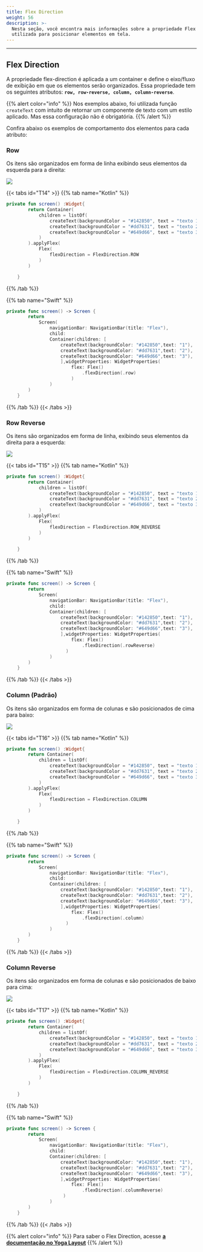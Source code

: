 ```yaml
---
title: Flex Direction
weight: 56
description: >-
  Nesta seção, você encontra mais informações sobre a propriedade Flex Direction
  utilizada para posicionar elementos em tela.
---
```


---

## Flex Direction

A propriedade flex-direction é aplicada a um container e define o eixo/fluxo de exibição em que os elementos serão organizados. Essa propriedade tem os seguintes atributos: **`row, row-reverse, column, column-reverse`**. 

{{% alert color="info" %}}
Nos exemplos abaixo, foi utilizada função `createText` com intuito de retornar um componente de texto com um estilo aplicado. Mas essa configuração não é obrigatória.
{{% /alert %}}

Confira abaixo os exemplos de comportamento dos elementos para cada atributo: 

### **Row**   

Os itens são organizados em forma de linha exibindo seus elementos da esquerda para a direita:

![](https://lh6.googleusercontent.com/0ttoF3Ax_Ri25n47srlTniG15bU6NRL4maTig46NgKXHqT2EWiRZaqZUl5fRaTxSPoXkQYQXLxX6xF_FQLjqNxqGKxqqGCoRqOzEi9xqrRwcKBSpdxqzg4QLxaZwPCLWUr8bZzmH)

{{< tabs id="T14" >}}
{{% tab name="Kotlin" %}}

```kotlin
private fun screen() :Widget{
        return Container(
            children = listOf(
                createText(backgroundColor = "#142850", text = "texto 1"),
                createText(backgroundColor = "#dd7631", text = "texto 2"),
                createText(backgroundColor = "#649d66", text = "texto 3")
            )
        ).applyFlex(
            Flex(
                flexDirection = FlexDirection.ROW
            )
        )

    }
```

{{% /tab %}}

{{% tab name="Swift" %}}
```swift
private func screen() -> Screen {
        return
            Screen(
                navigationBar: NavigationBar(title: "Flex"),
                child:
                Container(children: [
                    createText(backgroundColor: "#142850",text: "1"),
                    createText(backgroundColor: "#dd7631",text: "2"),
                    createText(backgroundColor: "#649d66",text: "3"),
                    ],widgetProperties: WidgetProperties(
                        flex: Flex()  
                            .flexDirection(.row)
                        )
                )
        )
    }
```
{{% /tab %}}
{{< /tabs >}}

### **Row Reverse**

Os itens são organizados em forma de linha, exibindo seus elementos da direita para a esquerda:

![](https://lh6.googleusercontent.com/kdSZZslWJyiaJZWS_eXCnvX8Z8qfhoqA9PBWEHS4tb6hpz3yc8zOTzYb4GK5185EjsNZ-O2w2KPkeZimUyjP50O4rM599IOaVBc8p9sEd8qJAGnZ_GG7A6GIXlZWaCNVYEc52OvR)

{{< tabs id="T15" >}}
{{% tab name="Kotlin" %}}

```kotlin
private fun screen() :Widget{
        return Container(
            children = listOf(
                createText(backgroundColor = "#142850", text = "texto 1"),
                createText(backgroundColor = "#dd7631", text = "texto 2"),
                createText(backgroundColor = "#649d66", text = "texto 3")
            )
        ).applyFlex(
            Flex(
                flexDirection = FlexDirection.ROW_REVERSE
            )
        )

    }
```

{{% /tab %}}

{{% tab name="Swift" %}}
```swift
private func screen() -> Screen {
        return
            Screen(
                navigationBar: NavigationBar(title: "Flex"),
                child:
                Container(children: [
                    createText(backgroundColor: "#142850",text: "1"),
                    createText(backgroundColor: "#dd7631",text: "2"),
                    createText(backgroundColor: "#649d66",text: "3"),
                    ],widgetProperties: WidgetProperties(
                        flex: Flex()
                            .flexDirection(.rowReverse)
                      )
                )
        )
    }
```
{{% /tab %}}
{{< /tabs >}}

### **Column \(Padrão\)** 

Os itens são organizados em forma de colunas e são posicionados de cima para baixo:

![](https://lh3.googleusercontent.com/tTTwTgsoEdEu1gB3x2cfKWf6mHHNCI4b40e_JQUKWLBxWO3HdB6a9pKm8heXLluFLDFvg_Vyh1e6teQWVuFyQdGdXMBis9r2X4WhIE9Nn8EvyVcpuSG0wvJGLUjcvOlcK67qat98)

{{< tabs id="T16" >}}
{{% tab name="Kotlin" %}}

```kotlin
private fun screen() :Widget{
        return Container(
            children = listOf(
                createText(backgroundColor = "#142850", text = "texto 1"),
                createText(backgroundColor = "#dd7631", text = "texto 2"),
                createText(backgroundColor = "#649d66", text = "texto 3")
            )
        ).applyFlex(
            Flex(
                flexDirection = FlexDirection.COLUMN
            )
        )

    }
```

{{% /tab %}}

{{% tab name="Swift" %}}
```swift
private func screen() -> Screen {
        return
            Screen(
                navigationBar: NavigationBar(title: "Flex"),
                child:
                Container(children: [
                    createText(backgroundColor: "#142850",text: "1"),
                    createText(backgroundColor: "#dd7631",text: "2"),
                    createText(backgroundColor: "#649d66",text: "3"),
                    ],widgetProperties: WidgetProperties(
                        flex: Flex()
                            .flexDirection(.column)
                      )
                )
        )
    }
```
{{% /tab %}}
{{< /tabs >}}

### **Column Reverse**

Os itens são organizados em forma de colunas e são posicionados de baixo para cima:

![](https://lh5.googleusercontent.com/qXQqn6W3I5PhtU0PSHkXQbwNtvybgtNTQtAGvNf5zNwA0LwMtTkrI3ZUPqRYfQeTjPzANi58cCfpbLEfs5ChiGi1TXqDkp6PmgbedVmWgrSICCdVpINqyCnOGdcz9Dp6Ott1SOnY)

{{< tabs id="T17" >}}
{{% tab name="Kotlin" %}}

```kotlin
private fun screen() :Widget{
        return Container(
            children = listOf(
                createText(backgroundColor = "#142850", text = "texto 1"),
                createText(backgroundColor = "#dd7631", text = "texto 2"),
                createText(backgroundColor = "#649d66", text = "texto 3")
            )
        ).applyFlex(
            Flex(
                flexDirection = FlexDirection.COLUMN_REVERSE
            )
        )

    }
```

{{% /tab %}}

{{% tab name="Swift" %}}
```swift
private func screen() -> Screen {
        return
            Screen(
                navigationBar: NavigationBar(title: "Flex"),
                child:
                Container(children: [
                    createText(backgroundColor: "#142850",text: "1"),
                    createText(backgroundColor: "#dd7631",text: "2"),
                    createText(backgroundColor: "#649d66",text: "3"),
                    ],widgetProperties: WidgetProperties(
                        flex: Flex()
                            .flexDirection(.columnReverse)
                     )
                )
        )
    }
```
{{% /tab %}}
{{< /tabs >}}

{{% alert color="info" %}}
Para saber o Flex Direction, acesse [**a documentação no Yoga Layout**](https://yogalayout.com/docs/flex-direction/)
{{% /alert %}}

